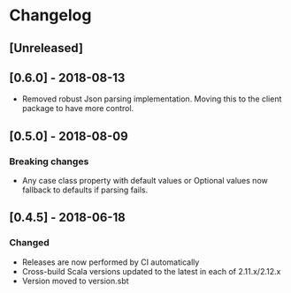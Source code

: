 # Changelog

## [Unreleased]

## [0.6.0] - 2018-08-13

- Removed robust Json parsing implementation. Moving
this to the client package to have more control.

## [0.5.0] - 2018-08-09

### Breaking changes

- Any case class property with default values or Optional values now
fallback to defaults if parsing fails.

## [0.4.5] - 2018-06-18

### Changed

- Releases are now performed by CI automatically
- Cross-build Scala versions updated to the latest in each of 2.11.x/2.12.x
- Version moved to version.sbt
